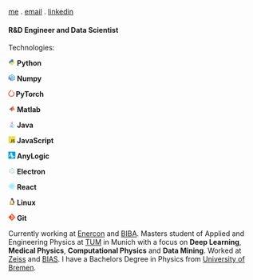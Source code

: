 
[me](https://paul-schulze.webflow.io) . [email](mailto:paul.schulze@outlook.de) . [linkedin](https://www.linkedin.com/in/paul-schulze)

#### R&D Engineer and Data Scientist

Technologies:

<b>

<img src="images/icons/python/python-original.svg" height = 14px> Python

<img src="images/icons/numpy/numpy-original.svg" height = 14px> Numpy  

<img src="images/icons/PyTorch_logo_icon.svg" height=14px padding=2px> PyTorch  

<img src="images/icons/matlab/matlab-original.svg" height=14px padding=2px>  Matlab  

<img src="images/icons/java/java-original.svg" height=14px padding=2px>  Java  

<img src="images/icons/javascript/javascript-original.svg" height=14px padding=2px>  JavaScript  

<img src="images/icons/anylogic-icon.png" height=14px padding=2px>  AnyLogic    

<img src="images/icons/electron/electron-original.svg" height=14px padding=2px>  Electron    

<img src="images/icons/react/react-original.svg" height=14px padding=2px>  React      

<img src="images/icons/linux/linux-original.svg" height=14px padding=2px>  Linux      

<img src="images/icons/git/git-original.svg" height=14px padding=2px>  Git  

</b>

Currently working at [Enercon](https://www.enercon.de/en/home/) and [BIBA](https://www.biba.uni-bremen.de/en.html).
Masters student of Applied and Engineering Physics at [TUM](https://www.tum.de/en/) in Munich with a focus on **Deep Learning**, **Medical Physics**, **Computational Physics** and **Data Mining**.
Worked at [Zeiss](https://www.zeiss.com/corporate/int/home.html) and [BIAS](https://www.bias.de/en-gb).
I have a Bachelors Degree in Physics from [University of Bremen](https://www.uni-bremen.de/en/).



<!---  main points:  

large datasets, analysis, with maths, statistics
 

Machine learning
take data, produce results, interpret that data

>
